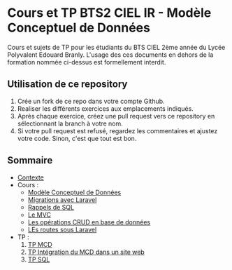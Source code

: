 # Cours et TP BTS2 CIEL IR - Modèle Conceptuel de Données

Cours et sujets de TP pour les étudiants du BTS CIEL 2ème année du Lycée Polyvalent Edouard Branly.
L'usage des ces documents en dehors de la formation nommée ci-dessus est formellement interdit.

## Utilisation de ce repository

1. Crée un fork de ce repo dans votre compte Github.
2. Realiser les différents exercices aux emplacements indiqués.
3. Après chaque exercice, créez une pull request vers ce repository en sélectionnant la branch à votre nom.
4. Si votre pull request est refusé, regardez les commentaires et ajustez votre code. Sinon, c'est que tout est bon.

## Sommaire

* [Contexte](introduction.md)
* Cours :
  * [Modèle Conceptuel de Données](./MCD.md)
  * [Migrations avec Laravel](./Migration.md)
  * [Rappels de SQL](./SQL.md)
  * [Le MVC](./MVC.md)
  * [Les opérations CRUD en base de données](./CRUD.md)
  * [LEs routes sous Laravel](./routes.md)
* TP :
  1. [TP MCD](TP_MCD.md)
  2. [TP Intégration du MCD dans un site web](TP_integration_MCD.md)
  3. [TP SQL](./SQL.md)
